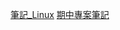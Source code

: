 [筆記_Linux](https://reinvented-wrench-846.notion.site/Linux-1cb0403c51b2448588d459143afc450a?pvs=4)
[期中專案筆記](https://reinvented-wrench-846.notion.site/9bd8acc223444c0ea7e139722641b4fd?pvs=4)
